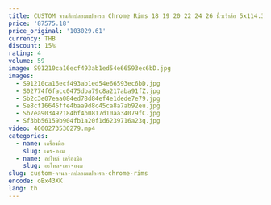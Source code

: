 ```yaml
---
title: CUSTOM จานลึกปลอมแปลงรถ Chrome Rims 18 19 20 22 24 26 นิ้วเว้าล้อ 5x114.3 สําหรับล้อรถสําหรับ Bmw Lexus C8 Urus
price: '87575.18'
price_original: '103029.61'
currency: THB
discount: 15%
rating: 4
volume: 59
image: S91210ca16ecf493ab1ed54e66593ec6bD.jpg
images:
  - S91210ca16ecf493ab1ed54e66593ec6bD.jpg
  - S02774f6facc0475dba79c8a217aba91fZ.jpg
  - Sb2c3e07eaa084ed78d84ef4e1dede7e79.jpg
  - Se8cf16645ffe4baa9d8c45ca8a7ab92eu.jpg
  - Sb7ea903492184bf4b0817d10aa34079fC.jpg
  - Sf3bb56159b904fb1a20f1d6239716a23q.jpg
video: 4000273530279.mp4
categories:
  - name: เครื่องมือ
    slug: เคร-องม
  - name: อะไหล่ เครื่องมือ
    slug: อะไหล-เคร-องม
slug: custom-จานล-กปลอมแปลงรถ-chrome-rims
encode: oBx43XK
lang: th
---
```

  